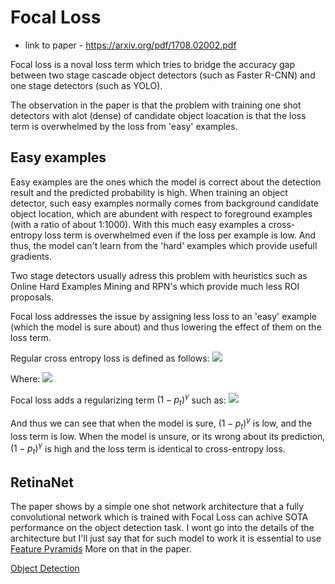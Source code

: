 # Focal Loss
* link to paper - https://arxiv.org/pdf/1708.02002.pdf

Focal loss is a noval loss term which tries to bridge the accuracy gap between two stage cascade object detectors (such as Faster R-CNN) and one stage detectors (such as YOLO).

The observation in the paper is that the problem with training one shot detectors with alot (dense) of candidate object loacation is that the loss term is overwhelmed by the loss from 'easy' examples.

## Easy examples
Easy examples are the ones which the model is correct about the detection result and the predicted probability is high.
When training an object detector, such easy examples normally comes from background candidate object location, which are abundent with respect to foreground examples (with a ratio of about 1:1000).
With this much easy examples a cross-entropy loss term is overwhelmed even if the loss per example is low. And thus, the model can't learn from the 'hard' examples which provide usefull gradients.

Two stage detectors usually adress this problem with heuristics such as Online Hard Examples Mining and RPN's which provide much less ROI proposals.

Focal loss addresses the issue by assigning less loss to an 'easy' example (which the model is sure about) and thus lowering the effect of them on the loss term.

Regular cross entropy loss is defined as follows:
![](Pasted%20image%2020210113184516.png)

Where:
![](Pasted%20image%2020210113184532.png)

Focal loss adds a regularizing term $(1-p_t)^\gamma$ such as:
![](Pasted%20image%2020210113184718.png)

And thus we can see that when the model is sure, $(1-p_t)^\gamma$  is low, and the loss term is low. When the model is unsure, or its wrong about its prediction, $(1-p_t)^\gamma$  is high and the loss term is identical to cross-entropy loss.

## RetinaNet
The paper shows by a simple one shot network architecture that a fully convolutional network which is trained with Focal Loss can achive SOTA performance on the object detection task.
I wont go into the details of the architecture but I'll just say that for such model to work it is essential to use [Feature Pyramids](Feature%20Pyramids.md) More on that in the paper.

[Object Detection](Object%20Detection.md)